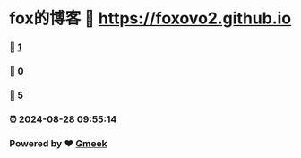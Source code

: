 # fox的博客 :link: https://foxovo2.github.io 
### :page_facing_up: [1](https://foxovo2.github.io/tag.html) 
### :speech_balloon: 0 
### :hibiscus: 5 
### :alarm_clock: 2024-08-28 09:55:14 
### Powered by :heart: [Gmeek](https://github.com/Meekdai/Gmeek)
